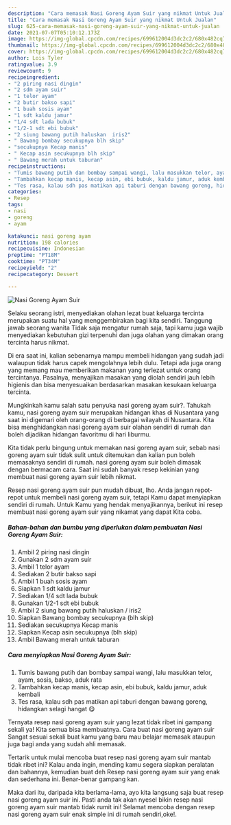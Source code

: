 ```yaml
---
description: "Cara memasak Nasi Goreng Ayam Suir yang nikmat Untuk Jualan"
title: "Cara memasak Nasi Goreng Ayam Suir yang nikmat Untuk Jualan"
slug: 625-cara-memasak-nasi-goreng-ayam-suir-yang-nikmat-untuk-jualan
date: 2021-07-07T05:10:12.173Z
image: https://img-global.cpcdn.com/recipes/699612004d3dc2c2/680x482cq70/nasi-goreng-ayam-suir-foto-resep-utama.jpg
thumbnail: https://img-global.cpcdn.com/recipes/699612004d3dc2c2/680x482cq70/nasi-goreng-ayam-suir-foto-resep-utama.jpg
cover: https://img-global.cpcdn.com/recipes/699612004d3dc2c2/680x482cq70/nasi-goreng-ayam-suir-foto-resep-utama.jpg
author: Lois Tyler
ratingvalue: 3.9
reviewcount: 9
recipeingredient:
- "2 piring nasi dingin"
- "2 sdm ayam suir"
- "1 telor ayam"
- "2 butir bakso sapi"
- "1 buah sosis ayam"
- "1 sdt kaldu jamur"
- "1/4 sdt lada bubuk"
- "1/2-1 sdt ebi bubuk"
- "2 siung bawang putih haluskan  iris2"
- " Bawang bombay secukupnya blh skip"
- "secukupnya Kecap manis"
- " Kecap asin secukupnya blh skip"
- " Bawang merah untuk taburan"
recipeinstructions:
- "Tumis bawang putih dan bombay sampai wangi, lalu masukkan telor, ayam, sosis, bakso, aduk rata"
- "Tambahkan kecap manis, kecap asin, ebi bubuk, kaldu jamur, aduk kembali"
- "Tes rasa, kalau sdh pas matikan api taburi dengan bawang goreng, hidangkan selagi hangat 😋"
categories:
- Resep
tags:
- nasi
- goreng
- ayam

katakunci: nasi goreng ayam 
nutrition: 198 calories
recipecuisine: Indonesian
preptime: "PT18M"
cooktime: "PT34M"
recipeyield: "2"
recipecategory: Dessert

---
```



![Nasi Goreng Ayam Suir](https://img-global.cpcdn.com/recipes/699612004d3dc2c2/680x482cq70/nasi-goreng-ayam-suir-foto-resep-utama.jpg)

Selaku seorang istri, menyediakan olahan lezat buat keluarga tercinta merupakan suatu hal yang menggembirakan bagi kita sendiri. Tanggung jawab seorang  wanita Tidak saja mengatur rumah saja, tapi kamu juga wajib menyediakan kebutuhan gizi terpenuhi dan juga olahan yang dimakan orang tercinta harus nikmat.

Di era  saat ini, kalian sebenarnya mampu membeli hidangan yang sudah jadi walaupun tidak harus capek mengolahnya lebih dulu. Tetapi ada juga orang yang memang mau memberikan makanan yang terlezat untuk orang tercintanya. Pasalnya, menyajikan masakan yang diolah sendiri jauh lebih higienis dan bisa menyesuaikan berdasarkan masakan kesukaan keluarga tercinta. 



Mungkinkah kamu salah satu penyuka nasi goreng ayam suir?. Tahukah kamu, nasi goreng ayam suir merupakan hidangan khas di Nusantara yang saat ini digemari oleh orang-orang di berbagai wilayah di Nusantara. Kita bisa menghidangkan nasi goreng ayam suir olahan sendiri di rumah dan boleh dijadikan hidangan favoritmu di hari liburmu.

Kita tidak perlu bingung untuk memakan nasi goreng ayam suir, sebab nasi goreng ayam suir tidak sulit untuk ditemukan dan kalian pun boleh memasaknya sendiri di rumah. nasi goreng ayam suir boleh dimasak dengan bermacam cara. Saat ini sudah banyak resep kekinian yang membuat nasi goreng ayam suir lebih nikmat.

Resep nasi goreng ayam suir pun mudah dibuat, lho. Anda jangan repot-repot untuk membeli nasi goreng ayam suir, tetapi Kamu dapat menyiapkan sendiri di rumah. Untuk Kamu yang hendak menyajikannya, berikut ini resep membuat nasi goreng ayam suir yang nikamat yang dapat Kita coba.

<!--inarticleads1-->

##### Bahan-bahan dan bumbu yang diperlukan dalam pembuatan Nasi Goreng Ayam Suir:

1. Ambil 2 piring nasi dingin
1. Gunakan 2 sdm ayam suir
1. Ambil 1 telor ayam
1. Sediakan 2 butir bakso sapi
1. Ambil 1 buah sosis ayam
1. Siapkan 1 sdt kaldu jamur
1. Sediakan 1/4 sdt lada bubuk
1. Gunakan 1/2-1 sdt ebi bubuk
1. Ambil 2 siung bawang putih haluskan / iris2
1. Siapkan  Bawang bombay secukupnya (blh skip)
1. Sediakan secukupnya Kecap manis
1. Siapkan  Kecap asin secukupnya (blh skip)
1. Ambil  Bawang merah untuk taburan




<!--inarticleads2-->

##### Cara menyiapkan Nasi Goreng Ayam Suir:

1. Tumis bawang putih dan bombay sampai wangi, lalu masukkan telor, ayam, sosis, bakso, aduk rata
1. Tambahkan kecap manis, kecap asin, ebi bubuk, kaldu jamur, aduk kembali
1. Tes rasa, kalau sdh pas matikan api taburi dengan bawang goreng, hidangkan selagi hangat 😋




Ternyata resep nasi goreng ayam suir yang lezat tidak ribet ini gampang sekali ya! Kita semua bisa membuatnya. Cara buat nasi goreng ayam suir Sangat sesuai sekali buat kamu yang baru mau belajar memasak ataupun juga bagi anda yang sudah ahli memasak.

Tertarik untuk mulai mencoba buat resep nasi goreng ayam suir mantab tidak ribet ini? Kalau anda ingin, mending kamu segera siapkan peralatan dan bahannya, kemudian buat deh Resep nasi goreng ayam suir yang enak dan sederhana ini. Benar-benar gampang kan. 

Maka dari itu, daripada kita berlama-lama, ayo kita langsung saja buat resep nasi goreng ayam suir ini. Pasti anda tak akan nyesel bikin resep nasi goreng ayam suir mantab tidak rumit ini! Selamat mencoba dengan resep nasi goreng ayam suir enak simple ini di rumah sendiri,oke!.

